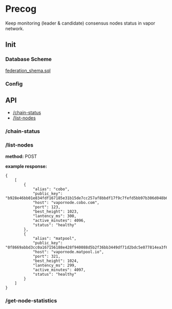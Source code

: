 # Precog

Keep monitoring (leader & candidate) consensus nodes status in vapor network.

## Init

### Database Scheme
[federation_shema.sql](./sql_dump/federation_shema.sql)

### Config

## API

+ [/chain-status](#chain-status)
+ [/list-nodes](#list-nodes)

### /chain-status

### /list-nodes

__method:__ POST

__example response:__
```
{
    [
        {
            "alias": "cobo",
            "public_key": "b928e46bb01e834fdf167185e31b15de7cc257af8bbdf17f9c7fefd5bb97b306d048b6bc0da2097152c1c2ff38333c756a543adbba7030a447dcc776b8ac64ef",
            "host": "vapornode.cobo.com",
            "port": 123,
            "best_height": 1023,
            "lantency_ms": 300,
            "active_minutes": 4096,
            "status": "healthy"
        },
        {
            "alias": "matpool",
            "public_key": "0f8669abbd3cc0a167156188e428f940088d5b2f36bb3449df71d2bdc5e077814ea3f68628eef279ed435f51ee26cff00f8bd28fabfd500bedb2a9e369f5c825",
            "host": "vapornode.matpool.io",
            "port": 321,
            "best_height": 1024,
            "lantency_ms": 299,
            "active_minutes": 4097,
            "status": "healthy"
        }
    ] 
}
```


### /get-node-statistics